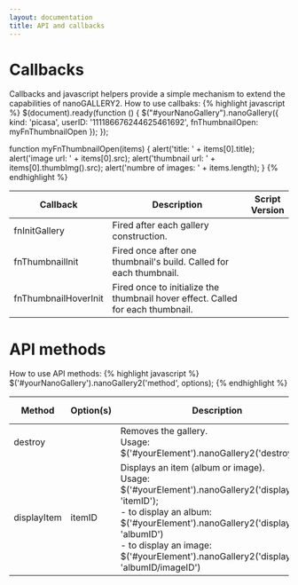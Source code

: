 ```yaml
---
layout: documentation
title: API and callbacks
---
```


#  Callbacks
Callbacks and javascript helpers provide a simple mechanism to extend the capabilities of nanoGALLERY2.
How to use callbaks:
{% highlight javascript %}
$(document).ready(function () {
  $("#yourNanoGallery").nanoGallery({
    kind: 'picasa',
    userID: '111186676244625461692',
    fnThumbnailOpen: myFnThumbnailOpen
  });
});

function myFnThumbnailOpen(items) {
  alert('title: ' + items[0].title);
  alert('image url: ' + items[0].src);
  alert('thumbnail url: ' + items[0].thumbImg().src);
  alert('numbre of images: ' + items.length);
}
{% endhighlight %}


| Callback | Description | Script<br>Version |
| ----- | ----- | ----- |
| fnInitGallery | Fired after each gallery construction. ||
| fnThumbnailInit | Fired once after one thumbnail's build. Called for each thumbnail. ||
| fnThumbnailHoverInit | Fired once to initialize the thumbnail hover effect. Called for each thumbnail. ||


# API methods
How to use API methods:
{% highlight javascript %}
  $('#yourNanoGallery').nanoGallery2('method', options);
{% endhighlight %}

| Method | Option(s) | Description | Script<br>Version |
| ----- | ----- | ----- | ----- |
| destroy | | Removes the gallery. <br>Usage: $('#yourElement').nanoGallery2('destroy');| |
| displayItem | itemID | Displays an item (album or image).<br>Usage: $('#yourElement').nanoGallery2('displayItem', 'itemID');<br>- to display an album: $('#yourElement').nanoGallery2('displayItem', 'albumID')<br>- to display an image: $('#yourElement').nanoGallery2('displayItem', 'albumID/imageID')| |






